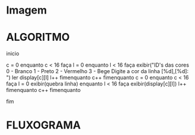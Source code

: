 # Imagem

# ALGORITMO

inicio

c = 0
enquanto c < 16 faça
  l = 0
  enquanto l < 16 faça
    exibir("ID's das cores 0 - Branco 1 - Preto 2 - Vermelho 3 - Bege Digite a cor da linha [%d],[%d]: ")
    ler display[c][l]
    l++
  fimenquanto
c++
fimenquanto
c = 0
enquanto c < 16 faça
  l = 0
  exibir(quebra linha)
  enquanto l < 16 faça
    exibir(display[c][l])
    l++
  fimenquanto
c++
fimenquanto

fim

# FLUXOGRAMA

